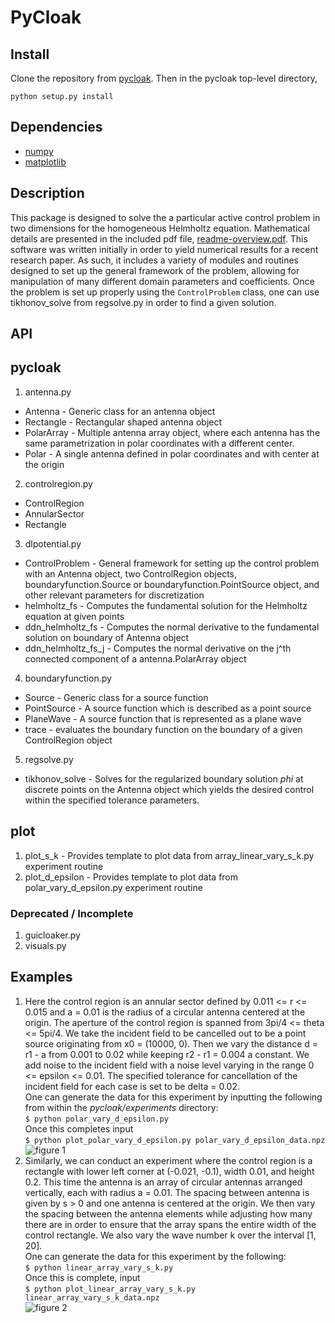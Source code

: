 PyCloak
====
Install
-------
Clone the repository from [pycloak][pycloakrepo].  Then in the pycloak top-level directory,
    
    python setup.py install

[pycloakrepo]: http://www.github.com/hubenjm/pycloak]

Dependencies
------------
* [numpy](http://www.numpy.org/)
* [matplotlib](http://matplotlib.org/)

Description
-----------
This package is designed to solve the a particular active control problem in two dimensions for the homogeneous Helmholtz equation. Mathematical details are presented in the included pdf file, [readme-overview.pdf](https://raw.githubusercontent.com/hubenjm/pycloak/master/mathdoc/readme-overview.pdf). This software was written initially in order to yield numerical results for a recent research paper. As such, it includes a variety of modules and routines designed to set up the general framework of the problem, allowing for manipulation of many different domain parameters and coefficients. Once the problem is set up properly using the ```ControlProblem``` class, one can use tikhonov_solve from regsolve.py in order to find a given solution.

API
-------

**pycloak**
-----------

1. antenna.py
  * Antenna - Generic class for an antenna object
  * Rectangle - Rectangular shaped antenna object
  * PolarArray - Multiple antenna array object, where each antenna has the same parametrization in polar coordinates with a different center.
  * Polar - A single antenna defined in polar coordinates and with center at the origin
2. controlregion.py
  * ControlRegion
  * AnnularSector
  * Rectangle
3. dlpotential.py
  * ControlProblem - General framework for setting up the control problem with an Antenna object, two ControlRegion objects, boundaryfunction.Source or boundaryfunction.PointSource object, and other relevant parameters for discretization
  * helmholtz_fs - Computes the fundamental solution for the Helmholtz equation at given points
  * ddn_helmholtz_fs - Computes the normal derivative to the fundamental solution on boundary of Antenna object
  * ddn_helmholtz_fs_j - Computes the normal derivative on the j^th connected component of a antenna.PolarArray object
4. boundaryfunction.py
  * Source - Generic class for a source function
  * PointSource - A source function which is described as a point source
  * PlaneWave - A source function that is represented as a plane wave
  * trace - evaluates the boundary function on the boundary of a given ControlRegion object
5. regsolve.py
  * tikhonov_solve - Solves for the regularized boundary solution *phi* at discrete points on the Antenna object which yields the desired control within the specified tolerance parameters.


**plot**
--------

1. plot_s_k - Provides template to plot data from array_linear_vary_s_k.py experiment routine
2. plot_d_epsilon - Provides template to plot data from polar_vary_d_epsilon.py experiment routine 

### Deprecated / Incomplete ###

1. guicloaker.py
2. visuals.py


Examples
--------

1. Here the control region is an annular sector defined by 0.011 <= r <= 0.015 and a = 0.01 is the radius of a circular antenna centered at the origin. The aperture of the control region is spanned from 3pi/4 <= theta <= 5pi/4. We take the incident field to be cancelled out to be a point source originating from x0 = (10000, 0). Then we vary the distance d = r1 - a from 0.001 to 0.02 while keeping r2 - r1 = 0.004 a constant. We add noise to the incident field with a noise level varying in the range 0 <= epsilon <= 0.01. The specified tolerance for cancellation of the incident field for each case is set to be delta = 0.02.  
One can generate the data for this experiment by inputting the following from within the *pycloak/experiments* directory:  
```$ python polar_vary_d_epsilon.py```  
Once this completes input  
```$ python plot_polar_vary_d_epsilon.py polar_vary_d_epsilon_data.npz```  
![figure 1](https://raw.githubusercontent.com/hubenjm/pycloak/master/experiments/polar_vary_d_epsilon.png)
2. Similarly, we can conduct an experiment where the control region is a rectangle with lower left corner at (-0.021, -0.1), width 0.01, and height 0.2. This time the antenna is an array of circular antennas arranged vertically, each with radius a = 0.01. The spacing between antenna is given by s > 0 and one antenna is centered at the origin. We then vary the spacing between the antenna elements while adjusting how many there are in order to ensure that the array spans the entire width of the control rectangle. We also vary the wave number k over the interval [1, 20].  
One can generate the data for this experiment by the following:  
```$ python linear_array_vary_s_k.py```  
Once this is complete, input  
```$ python plot_linear_array_vary_s_k.py linear_array_vary_s_k_data.npz```  
![figure 2](https://raw.githubusercontent.com/hubenjm/pycloak/master/experiments/linear_array_vary_s_k.png)

